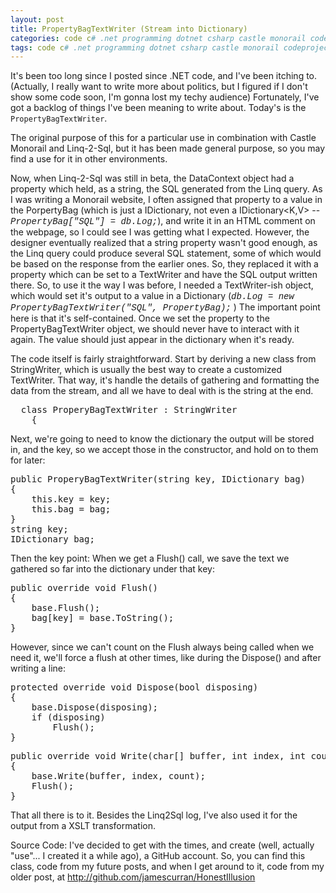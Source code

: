 ```yaml
---
layout: post
title: PropertyBagTextWriter (Stream into Dictionary)
categories: code c# .net programming dotnet csharp castle monorail codeproject
tags: code c# .net programming dotnet csharp castle monorail codeproject
---
```


  It's been too long since I posted since .NET code, and I've been itching to.  (Actually, I really want to write more about politics, but I figured if I don't show some code soon, I'm gonna lost my techy audience)  Fortunately, I've got a backlog of things I've been meaning to write about.  Today's is the `PropertyBagTextWriter`.
  
  The original purpose of this for a particular use in combination with Castle Monorail and Linq-2-Sql, but it has been made general purpose, so you may find a use for it in other environments. 
  
  Now, when Linq-2-Sql was still in beta, the DataContext object had a property which held, as a string, the SQL generated from the Linq query.  As I was writing a Monorail website, I often assigned that property to a value in the PorpertyBag (which is just a IDictionary, not even a IDictionary&lt;K,V&gt;  -- <font face="Courier New"><i>PropertyBag["SQL"] = db.Log;</i></font>), and write it in  an HTML comment on the webpage, so I could see I was getting what I expected.  However, the designer eventually realized that a string property wasn't good enough, as the Linq query could produce several SQL statement, some of which would be based on the response from the earlier ones.  So, they replaced it with a property which can be set to a TextWriter and have the SQL output written there.  So, to use it the way I was before, I needed a TextWriter-ish object, which would set it's output to a value in a Dictionary  (<font face="Courier New"><i>db.Log = new PropertyBagTextWriter("SQL", PropertyBag);</i></font> )   The important point here is that it's self-contained.  Once we set the property to the PropertyBagTextWriter object,  we should never have to interact with it again.  The value should just appear in the dictionary when it's ready.</p>  <p>The code itself is fairly straightforward.  Start by deriving a new class from StringWriter, which is usually the best way to create a customized TextWriter.  That way, it's handle the details of gathering and formatting the data from the stream, and all we have to deal with is the string at the end.

  <pre class="csharpcode">
  <span class="kwrd">class</span> ProperyBagTextWriter : StringWriter
    {</pre>

<p>Next, we're going to need to know the dictionary the output will be stored in,  and the key, so we accept those in the constructor, and hold on to them for later:</p>

<pre class="csharpcode"><span class="kwrd">public</span> ProperyBagTextWriter(<span class="kwrd">string</span> key, IDictionary bag)
{
    <span class="kwrd">this</span>.key = key;
    <span class="kwrd">this</span>.bag = bag;
}
<span class="kwrd">string</span> key;
IDictionary bag;</pre>

<p>Then the key point:   When we get a Flush() call, we save the text we gathered so far into the dictionary under that key:</p>

<pre class="csharpcode"><span class="kwrd">public</span> <span class="kwrd">override</span> <span class="kwrd">void</span> Flush()
{
    <span class="kwrd">base</span>.Flush();
    bag[key] = <span class="kwrd">base</span>.ToString();
}</pre>

<p>However, since we can't count on the Flush always being called when we need it, we'll force a flush at other times, like during the Dispose() and after writing a line:</p>

<pre class="csharpcode"><span class="kwrd">protected</span> <span class="kwrd">override</span> <span class="kwrd">void</span> Dispose(<span class="kwrd">bool</span> disposing)
{
    <span class="kwrd">base</span>.Dispose(disposing);
    <span class="kwrd">if</span> (disposing)
        Flush();
}</pre>

<pre class="csharpcode"><span class="kwrd">public</span> <span class="kwrd">override</span> <span class="kwrd">void</span> Write(<span class="kwrd">char</span>[] buffer, <span class="kwrd">int</span> index, <span class="kwrd">int</span> count)
{
    <span class="kwrd">base</span>.Write(buffer, index, count);
    Flush();
}</pre>

<p> </p>

<p>That all there is to it.  Besides the Linq2Sql log, I've also used it for the output from a XSLT transformation.</p>

<p> </p>

<p>Source Code: I've decided to get with the times, and create (well, actually "use"... I created it a while ago), a GitHub account.  So, you can find this class, code from my future posts, and when I get around to it, code from my older post, at <a href="http://github.com/jamescurran/HonestIllusion">http://github.com/jamescurran/HonestIllusion</a></p>